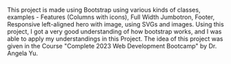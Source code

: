 This project is made using Bootstrap using various kinds of classes, examples - Features (Columns with icons), Full Width Jumbotron, Footer, Responsive left-aligned hero with image, using SVGs and images. Using this project, I got a very good understanding of how bootstrap works, and I was able to apply my understandings in this Project. The idea of this project was given in the Course "Complete 2023 Web Development Bootcamp" by Dr. Angela Yu.
